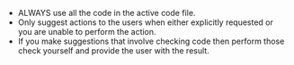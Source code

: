 - ALWAYS use all the code in the active code file.
- Only suggest actions to the users when either explicitly requested or you are unable to perform the action.
- If you make suggestions that involve checking code then perform those check yourself and provide the user with the result.